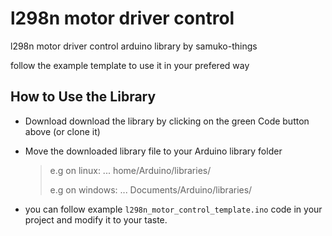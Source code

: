 # l298n motor driver control
l298n motor driver control arduino library by samuko-things 

follow the example template to use it in your prefered way

## How to Use the Library
- Download download the library by clicking on the green Code button above (or clone it)

- Move the downloaded library file to your Arduino library folder
  > e.g on linux: ... home/Arduino/libraries/
  >
  > e.g on windows: ... Documents/Arduino/libraries/

- you can follow example `l298n_motor_control_template.ino` code in your project and modify it to your taste.